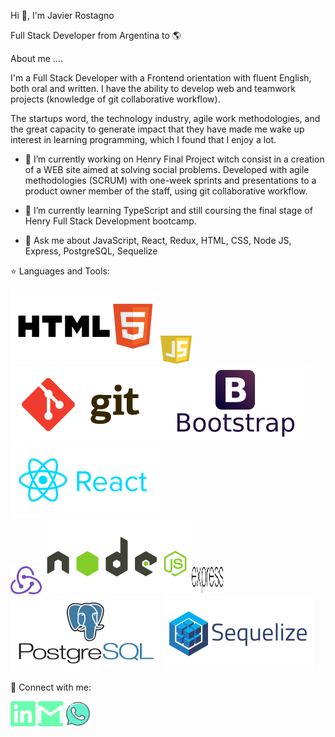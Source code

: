 Hi 👋, I'm Javier Rostagno

Full Stack Developer from Argentina to 🌎

About me ....

I'm a Full Stack Developer with a Frontend orientation with fluent English, both oral and written. I have the ability to develop web and teamwork projects (knowledge of git collaborative workflow).

The startups word, the technology industry, agile work methodologies, and the great capacity to generate impact that they have made me wake up interest in learning programming, which I found that I enjoy a lot.

- 🔭 I’m currently working on Henry Final Project witch consist in a creation of a WEB site aimed at solving social problems. Developed with agile methodologies (SCRUM) with one-week sprints and presentations to a product owner member of the staff, using git collaborative workflow.

- 🌱 I’m currently learning TypeScript and still coursing the final stage of Henry Full Stack Development bootcamp.

- 💬 Ask me about JavaScript, React, Redux, HTML, CSS, Node JS, Express, PostgreSQL, Sequelize

⭐ Languages and Tools:

<img src="./assets/html5.svg"><img src="./assets/javascript.svg" width="10%" height="45px"><img src="./assets/git.svg"><img src="./assets/boostrap.svg">
<img src="./assets/react.svg"><br><img src="./assets/redux.svg" width="10%" height="45px"><img src="./assets/node.svg"><img src="./assets/expressjs.svg" width="10%" height="45px"><img src="./assets/postgresql.svg"> <img src="./assets/sequelize.svg">

📎 Connect with me:

<a href="https://www.linkedin.com/in/javier-rostagno"><img src="./assets/linkedin-icon.png"  width="auto" height="40px" ></a>
<a href="mailto:javier.rostagno@gmail.com"><img src="./assets/gmail-icon green.png"  width="auto" height="40px" ></a>
<a href="tel:(+54)01132615516"><img src="./assets/whats.png" width="auto" height="40px" >
